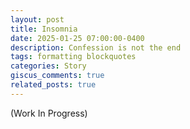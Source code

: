 ```yaml
---
layout: post
title: Insomnia
date: 2025-01-25 07:00:00-0400
description: Confession is not the end
tags: formatting blockquotes
categories: Story
giscus_comments: true
related_posts: true
---
```


(Work In Progress)
